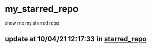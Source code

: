 # my_starred_repo
show me my starred repo

update at 10/04/21 12:17:33 in [starred_repo](./index.html)
---

